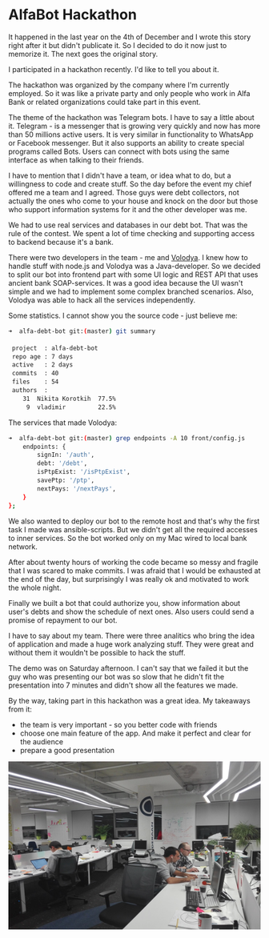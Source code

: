 # AlfaBot Hackathon

It happened in the last year on the 4th of December and I wrote this story right after it but didn't publicate it.
So I decided to do it now just to memorize it. The next goes the original story.


I participated in a hackathon recently. I'd like to tell you about it.

The hackathon was organized by the company where I'm currently employed. So it was like a private party and only people
who work in Alfa Bank or related organizations could take part in this event.

The theme of the hackathon was Telegram bots. I have to say a little about it. Telegram - is a messenger that is growing
very quickly and now has more than 50 millions active users. It is very similar in functionality to WhatsApp or Facebook
messenger. But it also supports an ability to create special programs called Bots. Users can connect with bots using
the same interface as when talking to their friends.

I have to mention that I didn't have a team, or idea what to do, but a willingness to code and create stuff.
So the day before the event my chief offered me a team and I agreed. Those guys were debt collectors, not actually the
ones who come to your house and knock on the door but those who support information systems for it and the other
developer was me.

We had to use real services and databases in our debt bot. That was the rule of the contest. We spent a lot of time
checking and supporting access to backend because it's a bank.

There were two developers in the team - me and [Volodya](https://bitbucket.org/v0v87/). I knew how to handle stuff with
node.js and Volodya was a Java-developer. So we decided to split our bot into frontend part with some UI logic and REST
API that uses ancient bank SOAP-services. It was a good idea because the UI wasn't simple and we had to implement some
complex branched scenarios. Also, Volodya was able to hack all the services independently.

Some statistics. I cannot show you the source code - just believe me:

```bash
➜  alfa-debt-bot git:(master) git summary

 project  : alfa-debt-bot
 repo age : 7 days
 active   : 2 days
 commits  : 40
 files    : 54
 authors  :
    31  Nikita Korotkih  77.5%
     9  vladimir         22.5%
```

The services that made Volodya:

```bash
➜  alfa-debt-bot git:(master) grep endpoints -A 10 front/config.js
    endpoints: {
        signIn: '/auth',
        debt: '/debt',
        isPtpExist: '/isPtpExist',
        savePtp: '/ptp',
        nextPays: '/nextPays',
    }
};
```

We also wanted to deploy our bot to the remote host and that's why the first task I made was ansible-scripts.
But we didn't get all the required accesses to inner services. So the bot worked only on my Mac wired to local bank
network.

After about twenty hours of working the code became so messy and fragile that I was scared to make commits.
I was afraid that I would be exhausted at the end of the day, but surprisingly I was really ok and motivated to work
the whole night.

Finally we built a bot that could authorize you, show information about user's debts and show the schedule of next ones.
Also users could send a promise of repayment to our bot.

I have to say about my team. There were three analitics who bring the idea of application and made a huge work analyzing
stuff. They were great and without them it wouldn't be possible to hack the stuff.

The demo was on Saturday afternoon. I can't say that we failed it but the guy who was presenting our bot was so slow
that he didn't fit the presentation into 7 minutes and didn't show all the features we made.

By the way, taking part in this hackathon was a great idea. My takeaways from it:
 - the team is very important - so you better code with friends
 - choose one main feature of the app. And make it perfect and clear for the audience
 - prepare a good presentation

![late at night](../images/alfa-bot-hackathon.png)
